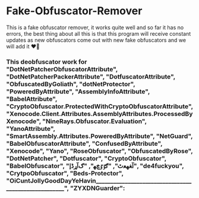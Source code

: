 # Fake-Obfuscator-Remover
This is a fake obfuscator remover, it works quite well and so far it has no errors, the best thing about all this is that this program will receive constant updates as new obfuscators come out with new fake obfuscators and we will add it ❤️‍🔥

<h3 align="left">This deobfuscator work for "DotNetPatcherObfuscatorAttribute",
            "DotNetPatcherPackerAttribute",
            "DotfuscatorAttribute",
            "ObfuscatedByGoliath",
            "dotNetProtector",
            "PoweredByAttribute",
            "AssemblyInfoAttribute",
            "BabelAttribute",
            "CryptoObfuscator.ProtectedWithCryptoObfuscatorAttribute",
            "Xenocode.Client.Attributes.AssemblyAttributes.ProcessedByXenocode",
            "NineRays.Obfuscator.Evaluation",
            "YanoAttribute",
            "SmartAssembly.Attributes.PoweredByAttribute",
            "NetGuard",
            "BabelObfuscatorAttribute",
            "ConfusedByAttribute",
            "Xenocode",
            "Yano",
            "RoseObfuscator",
            "ObfuscatedByRose",
            "DotNetPatcher",
            "Dotfuscator",
            "CryptoObfuscator",
            "BabelObfuscator",
            "ﺁﻐﻬﻌﭢ",
            "ګٷٷڿﻬ",
            "ګﺁړڈﺇ",
            "de4fuckyou",
            "CrytpoObfuscator",
            "Beds-Protector",
            "OiCuntJollyGoodDayYeHavin_____________________________________________________",
            "ZYXDNGuarder":</h3>
<p align="left">
</p>


